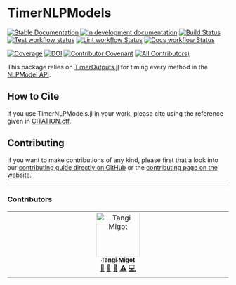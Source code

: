 # TimerNLPModels

[![Stable Documentation](https://img.shields.io/badge/docs-stable-blue.svg)](https://tmigot.github.io/TimerNLPModels.jl/stable)
[![In development documentation](https://img.shields.io/badge/docs-dev-blue.svg)](https://tmigot.github.io/TimerNLPModels.jl/dev)
[![Build Status](https://github.com/tmigot/TimerNLPModels.jl/workflows/Test/badge.svg)](https://github.com/tmigot/TimerNLPModels.jl/actions)
[![Test workflow status](https://github.com/tmigot/TimerNLPModels.jl/actions/workflows/Test.yml/badge.svg?branch=main)](https://github.com/tmigot/TimerNLPModels.jl/actions/workflows/Test.yml?query=branch%3Amain)
[![Lint workflow Status](https://github.com/tmigot/TimerNLPModels.jl/actions/workflows/Lint.yml/badge.svg?branch=main)](https://github.com/tmigot/TimerNLPModels.jl/actions/workflows/Lint.yml?query=branch%3Amain)
[![Docs workflow Status](https://github.com/tmigot/TimerNLPModels.jl/actions/workflows/Docs.yml/badge.svg?branch=main)](https://github.com/tmigot/TimerNLPModels.jl/actions/workflows/Docs.yml?query=branch%3Amain)

[![Coverage](https://codecov.io/gh/tmigot/TimerNLPModels.jl/branch/main/graph/badge.svg)](https://codecov.io/gh/tmigot/TimerNLPModels.jl)
[![DOI](https://zenodo.org/badge/DOI/FIXME)](https://doi.org/FIXME)
[![Contributor Covenant](https://img.shields.io/badge/Contributor%20Covenant-2.1-4baaaa.svg)](CODE_OF_CONDUCT.md)
[![All Contributors](https://img.shields.io/github/all-contributors/tmigot/TimerNLPModels.jl?labelColor=5e1ec7&color=c0ffee&style=flat-square))](#contributors)

This package relies on [TimerOutputs.jl](https://github.com/KristofferC/TimerOutputs.jl) for timing every method in the [NLPModel API](https://github.com/JuliaSmoothOptimizers/NLPModels.jl).

## How to Cite

If you use TimerNLPModels.jl in your work, please cite using the reference given in [CITATION.cff](https://github.com/tmigot/TimerNLPModels.jl/blob/main/CITATION.cff).

## Contributing

If you want to make contributions of any kind, please first that a look into our [contributing guide directly on GitHub](docs/src/90-contributing.md) or the [contributing page on the website](https://tmigot.github.io/TimerNLPModels.jl/dev/contributing/).

---

### Contributors

<!-- ALL-CONTRIBUTORS-LIST:START - Do not remove or modify this section -->
<!-- prettier-ignore-start -->
<!-- markdownlint-disable -->
<table>
  <tbody>
    <tr>
      <td align="center" valign="top" width="14.28%"><a href="http://tmigot.github.io"><img src="https://avatars.githubusercontent.com/u/25304288?v=4?s=100" width="100px;" alt="Tangi Migot"/><br /><sub><b>Tangi Migot</b></sub></a><br /><a href="#projectManagement-tmigot" title="Project Management">📆</a> <a href="#maintenance-tmigot" title="Maintenance">🚧</a> <a href="#doc-tmigot" title="Documentation">📖</a> <a href="#test-tmigot" title="Tests">⚠️</a> <a href="#code-tmigot" title="Code">💻</a></td>
    </tr>
  </tbody>
</table>

<!-- markdownlint-restore -->
<!-- prettier-ignore-end -->

<!-- ALL-CONTRIBUTORS-LIST:END -->
